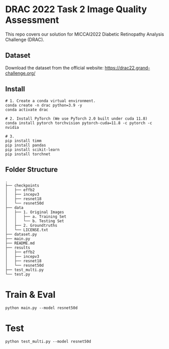 # DRAC 2022 Task 2 Image Quality Assessment

This repo covers our solution for MICCAI2022 Diabetic Retinopathy Analysis Challenge (DRAC).

## Dataset

Download the dataset from the official website: https://drac22.grand-challenge.org/

## Install

```
# 1. Create a conda virtual environment.
conda create -n drac python=3.9 -y
conda activate drac

# 2. Install PyTorch (We use PyTorch 2.0 built under cuda 11.8)
conda install pytorch torchvision pytorch-cuda=11.8 -c pytorch -c nvidia

# 3.
pip install timm
pip install pandas
pip install scikit-learn
pip install torchnet
```

## Folder Structure

```
.
├── checkpoints
│   ├── effb2
│   ├── incepv3
│   ├── resnet18
│   └── resnet50d
├── data
│   ├── 1. Original Images
│   │   ├── a. Training Set
│   │   └── b. Testing Set
│   ├── 2. Groundtruths
│   └── LICENSE.txt
├── dataset.py
├── main.py
├── README.md
├── results
│   ├── effb2
│   ├── incepv3
│   ├── resnet18
│   └── resnet50d
├── test_multi.py
└── test.py
```

# Train & Eval

```
python main.py --model resnet50d
```

# Test

```
python test_multi.py --model resnet50d
```

